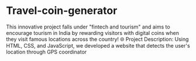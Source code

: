 # Travel-coin-generator
This innovative project falls under "fintech and tourism" and aims to encourage tourism in India by rewarding visitors with digital coins when they visit famous locations across the country! 🌐 Project Description: Using HTML, CSS, and JavaScript, we developed a website that detects the user's location through GPS coordinator
